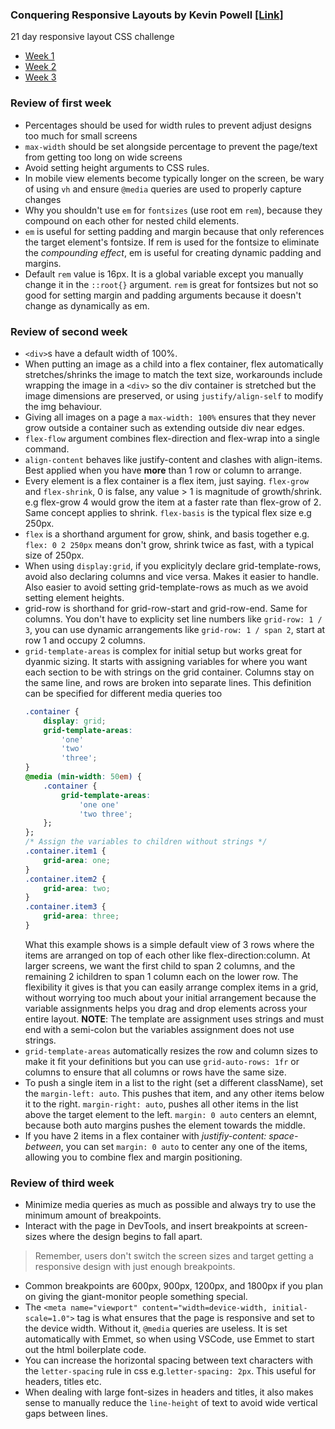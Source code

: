 ### Conquering Responsive Layouts by Kevin Powell [\[Link\]](https://courses.kevinpowell.co/view/courses/conquering-responsive-layouts)
21 day responsive layout CSS challenge

- [Week 1](#review-of-first-week)
- [Week 2](#review-of-second-week)
- [Week 3](#review-of-third-week)


### Review of first week
- Percentages should be used for width rules to prevent adjust designs too much for small screens
- `max-width` should be set alongside percentage to prevent the page/text from getting too long on wide screens
- Avoid setting height arguments to CSS rules.
- In mobile view elements become typically longer on the screen, be wary of using `vh` and ensure `@media` queries are used to properly capture changes
- Why you shouldn't use `em` for `fontsizes` (use root em `rem`), because they compound on each other for nested child elements.
- `em` is useful for setting padding and margin because that only references the target element's fontsize. If rem is used for the fontsize to eliminate the 
    *compounding effect*, em is useful for creating dynamic padding and margins.
- Default `rem` value is 16px. It is a global variable except you manually change it in the `::root{}` argument. `rem` is great for fontsizes but not so 
    good for setting margin and padding arguments because it doesn't change as dynamically as em.

### Review of second week
- `<div>`s have a default width of 100%.
- When putting an image as a child into a flex container, flex automatically stretches/shrinks the image to match the text size, workarounds include wrapping 
    the image in a `<div>` so the div container is stretched but the image dimensions are preserved, or using `justify/align-self` to modify the img behaviour.
- Giving all images on a page a `max-width: 100%` ensures that they never grow outside a container such as extending outside div near edges.
- `flex-flow` argument combines flex-direction and flex-wrap into a single command.
- `align-content` behaves like justify-content and clashes with align-items. Best applied when you have **more** than 1 row or column to arrange.
- Every element is a flex container is a flex item, just saying. `flex-grow` and `flex-shrink`, 0 is false, any value > 1 is magnitude of growth/shrink.
    e.g flex-grow 4 would grow the item at a faster rate than flex-grow of 2. Same concept applies to shrink. `flex-basis` is the typical flex size e.g 250px.
- `flex` is a shorthand argument for grow, shink, and basis together e.g. `flex: 0 2 250px` means don't grow, shrink twice as fast, with a typical size of 250px.
- When using `display:grid`, if you explicityly declare grid-template-rows, avoid also declaring columns and vice versa. Makes it easier to handle.
    Also easier to avoid setting grid-template-rows as much as we avoid setting element heights.
- grid-row is shorthand for grid-row-start and grid-row-end. Same for columns. You don't have to explicity set line numbers like `grid-row: 1 / 3`, you 
    can use dynamic arrangements like `grid-row: 1 / span 2`, start at row 1 and occupy 2 columns.
- `grid-template-areas` is complex for initial setup but works great for dyanmic sizing. It starts with assigning variables for where you want each section to be with 
    strings on the grid container. Columns stay on the same line, and rows are broken into separate lines. This definition can be specified for different media queries too
    ```CSS
    .container {
        display: grid;
        grid-template-areas: 
            'one'
            'two'
            'three';
    }
    @media (min-width: 50em) {
        .container {
            grid-template-areas: 
                'one one'
                'two three';
        };
    };
    /* Assign the variables to children without strings */
    .container.item1 {
        grid-area: one;
    }
    .container.item2 {
        grid-area: two;
    }
    .container.item3 {
        grid-area: three;
    }
    ```
    What this example shows is a simple default view of 3 rows where the items are arranged on top of each other like flex-direction:column. At larger screens, we want the 
    first child to span 2 columns, and the remaining 2 ichildren to span 1 column each on the lower row. The flexibility it gives is that you can easily arrange complex 
    items in a grid, without worrying too much about your initial arrangement because the variable assignments helps you drag and drop elements across your entire layout.
    **NOTE**: The template are assignment uses strings and must end with a semi-colon but the variables assignment does not use strings.
- `grid-template-areas` automatically resizes the row and column sizes to make it fit your definitions but you can use `grid-auto-rows: 1fr` or columns to ensure that all 
    columns or rows have the same size.
- To push a single item in a list to the right (set a different className), set the `margin-left: auto`. This pushes that item, and any other items below it to the right. 
    `margin-right: auto`, pushes all other items in the list above the target element to the left. `margin: 0 auto` centers an elemnt, because both auto margins pushes the 
    element towards the middle.
- If you have 2 items in a flex container with *justifiy-content: space-between*, you can set `margin: 0 auto` to center any one of the items, allowing you to combine flex 
    and margin positioning.


### Review of third week
- Minimize media queries as much as possible and always try to use the minimum amount of breakpoints. 
- Interact with the page in DevTools, and insert breakpoints at screen-sizes where the design begins to fall apart.
> Remember, users don't switch the screen sizes and target getting a responsive design with just enough breakpoints.
- Common breakpoints are 600px, 900px, 1200px, and 1800px if you plan on giving the giant-monitor people something special. 
- The `<meta name="viewport" content="width=device-width, initial-scale=1.0">` tag is what ensures that the page is responsive and set to the device width. Without it,
    `@media` queries are useless. It is set automatically with Emmet, so when using VSCode, use Emmet to start out the html boilerplate code.
- You can increase the horizontal spacing between text characters with the `letter-spacing` rule in css e.g.`letter-spacing: 2px`. This useful for headers, titles etc.
- When dealing with large font-sizes in headers and titles, it also makes sense to manually reduce the `line-height` of text to avoid wide vertical gaps between lines.